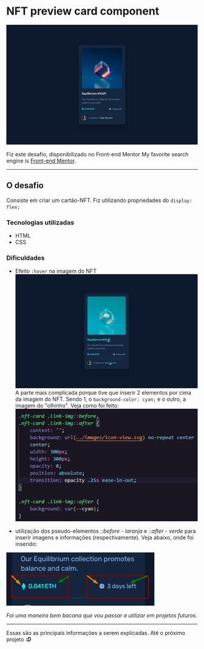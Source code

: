 # NFT preview card component

![projeto pronto](./src/design/desktop-design.jpg)

Fiz este desafio, disponibilizado no Front-end Mentor
My favorite search engine is [Front-end Mentor](https://www.frontendmentor.io/home).

----

## O desafio

Consiste em criar um cartão-NFT. Fiz utilizando propriedades do `display: flex;`

### Tecnologias utilizadas
- HTML
- CSS

### Dificuldades
- Efeito `:hover` na imagem do NFT
![Efeito hover com pseudo-elemento](./src/design/active-states.jpg)
A parte mais complicada porque tive que inserir 2 elementos por cima da imagem do NFT. Sendo 1, o `background-color: cyan;` e o outro, a imagem do "olhinho". Veja como foi feito:
![código pronto](./src/images/explain-readme2.png)


- utilização dos pseudo-elementos *::before - laranja*  e *::after - verde* para inserir imagens e informações (respectivamente). Veja abaixo, onde foi inserido:

![explicação do pseudo-elemento](./src/images/explain-readme.png)

*Foi uma maneira bem bacana que vou passar a utilizar em projetos futuros.*

---
Essas são as principais informações a serem explicadas. Até o próximo projeto ***:D***